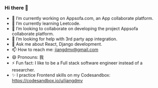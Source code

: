 ### Hi there 👋

- 🔭 I’m currently working on Appsofa.com, an App collaborate platform.
- 🌱 I’m currently learning Leetcode.
- 👯 I’m looking to collaborate on developing the project Appsofa collaborate platform.
- 🤔 I’m looking for help with 3rd party app integration.
- 💬 Ask me about React, Django development.
- 📫 How to reach me: jiangdmv@gmail.com
- 😄 Pronouns: 我
- ⚡ Fun fact: I like to be a Full stack software engineer instead of a researcher.
- ✨ I practice Frontend skills on my Codesandbox: https://codesandbox.io/u/jiangdmv

<!--
**jiangdmv/jiangdmv** is a ✨ _special_ ✨ repository because its `README.md` (this file) appears on your GitHub profile.

Here are some ideas to get you started:

- 🔭 I’m currently working on ...
- 🌱 I’m currently learning ...
- 👯 I’m looking to collaborate on ...
- 🤔 I’m looking for help with ...
- 💬 Ask me about ...
- 📫 How to reach me: ...
- 😄 Pronouns: ...
- ⚡ Fun fact: ...
-->

